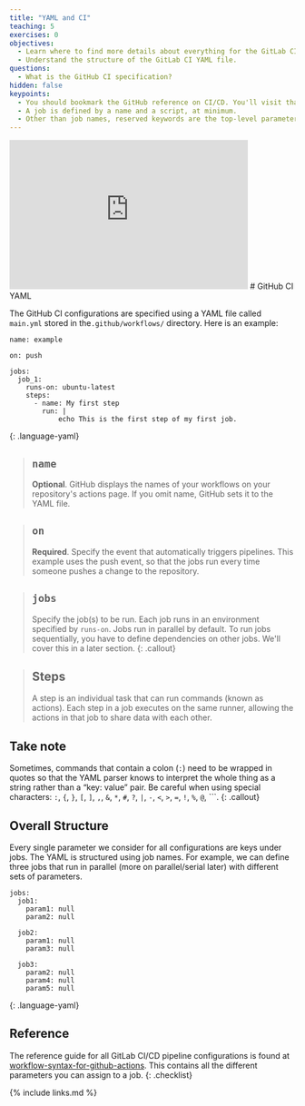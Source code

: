 ```yaml
---
title: "YAML and CI"
teaching: 5
exercises: 0
objectives:
  - Learn where to find more details about everything for the GitLab CI.
  - Understand the structure of the GitLab CI YAML file.
questions:
  - What is the GitHub CI specification?
hidden: false
keypoints:
  - You should bookmark the GitHub reference on CI/CD. You'll visit that page often.
  - A job is defined by a name and a script, at minimum.
  - Other than job names, reserved keywords are the top-level parameters defined in a YAML file.
---
```

<iframe width="420" height="263" src="https://www.youtube.com/embed/1Kz3VrzYHb0?list=PLKZ9c4ONm-VmmTObyNWpz4hB3Hgx8ZWSb" frameborder="0" allow="accelerometer; autoplay; encrypted-media; gyroscope; picture-in-picture" allowfullscreen></iframe>
# GitHub CI YAML

The GitHub CI configurations are specified using a YAML file called `main.yml` stored in the`.github/workflows/` directory. Here is an example:

~~~
name: example

on: push

jobs:
  job_1:
    runs-on: ubuntu-latest
	steps:
	  - name: My first step
	    run: |
			echo This is the first step of my first job.
~~~
{: .language-yaml}


> ## `name`
> **Optional**. GitHub displays the names of your workflows on your repository's actions page. If you omit name, GitHub sets it to the YAML file.

> ## `on`
> **Required**. Specify the event that automatically triggers pipelines. This example uses the push event, so that the jobs run every time someone pushes a change to the repository.

> ## `jobs`
> Specify the job(s) to be run. Each job runs in an environment specified by `runs-on`. Jobs run in parallel by default. To run jobs sequentially, you have to define dependencies on other jobs. We'll cover this in a later section.
{: .callout}

> ## Steps
> A step is an individual task that can run commands (known as actions). Each step in a job executes on the same runner, allowing the actions in that job to share data with each other.

## Take note

 Sometimes, commands that contain a colon (`:`) need to be wrapped in quotes so that the YAML parser knows to interpret the whole thing as a string rather than a “key: value” pair. Be careful when using special characters: `:`, `{`, `}`, `[`, `]`, `,`, `&`, `*`, `#`, `?`, `|`, `-`, `<`, `>`, `=`, `!`, `%`, `@`, `\``.
{: .callout}

## Overall Structure

Every single parameter we consider for all configurations are keys under jobs. The YAML is structured using job names. For example, we can define three jobs that run in parallel (more on parallel/serial later) with different sets of parameters.

~~~
jobs:
  job1:
    param1: null
    param2: null

  job2:
    param1: null
    param3: null

  job3:
    param2: null
    param4: null
    param5: null
~~~
{: .language-yaml}


## Reference

The reference guide for all GitLab CI/CD pipeline configurations is found at [workflow-syntax-for-github-actions](https://docs.github.com/en/free-pro-team@latest/actions/reference/workflow-syntax-for-github-actions). This contains all the different parameters you can assign to a job.
{: .checklist}

{% include links.md %}
